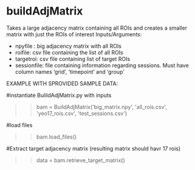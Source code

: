 # buildAdjMatrix
Takes a large adjacency matrix containing all ROIs and creates a smaller matrix with just the ROIs of interest
Inputs/Arguments:
-	npyfile : big adjacency matrix with all ROIs
-	roifile: csv file containing the list of all ROIs
-	targetroi: csv file containing list of target ROIs
-	sessionfile: file containing information regarding sessions. Must have column names ‘grid’, ‘timepoint’ and ‘group’

EXAMPLE WITH SPROVIDED SAMPLE DATA:

#instantiate BulildAdjMatrix.py with inputs
>> bam = BuildAdjMatrix('big_matrix.npy', 'all_rois.csv', 'yeo17_rois.csv', 'test_sessions.csv')

#load files
>> bam.load_files()

#Extract target adjacency matrix (resulting matrix should havr 17 rois)
>> data = bam.retrieve_target_matrix()
